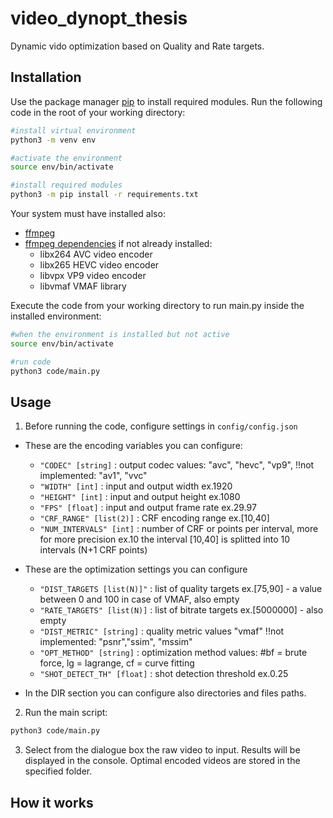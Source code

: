 # video_dynopt_thesis

Dynamic vido optimization based on Quality and Rate targets.

## Installation

Use the package manager [pip](https://pip.pypa.io/en/stable/) to install required modules.
Run the following code in the root of your working directory:

```bash
#install virtual environment
python3 -m venv env

#activate the environment
source env/bin/activate

#install required modules
python3 -m pip install -r requirements.txt
```
Your system must have installed also:
* [ffmpeg](https://ffmpeg.org/download.html)
* [ffmpeg dependencies](https://ffmpeg.org/download.html) if not already installed:
    - libx264 AVC video encoder
    - libx265 HEVC video encoder
    - libvpx VP9 video encoder
    - libvmaf VMAF library

Execute the code from your working directory to run main.py inside the installed environment:
```bash
#when the environment is installed but not active
source env/bin/activate

#run code
python3 code/main.py
```

## Usage

1. Before running the code, configure settings in `config/config.json`

* These are the encoding variables you can configure:
    * `"CODEC" [string]` : output codec
    values: "avc", "hevc", "vp9", !!not implemented: "av1", "vvc"
    * `"WIDTH" [int]` : input and output width
    ex.1920
    * `"HEIGHT" [int]` : input and output height
    ex.1080
    * `"FPS" [float]` : input and output frame rate
    ex.29.97
    * `"CRF_RANGE" [list(2)]` : CRF encoding range
    ex.[10,40]
    * `"NUM_INTERVALS" [int]` : number of CRF or points per interval, more for more precision
    ex.10 the interval [10,40] is splitted into 10 intervals (N+1 CRF points)

* These are the optimization settings you can configure
    * `"DIST_TARGETS [list(N)]"` : list of quality targets
        ex.[75,90] - a value between 0 and 100 in case of VMAF, also empty
    * `"RATE_TARGETS" [list(N)]` : list of bitrate targets
        ex.[5000000] - also empty
    * `"DIST_METRIC" [string]` : quality metric
        values "vmaf" !!not implemented: "psnr","ssim", "mssim"
    * `"OPT_METHOD" [string]` : optimization method
        values: #bf = brute force, lg = lagrange, cf = curve fitting
    * `"SHOT_DETECT_TH" [float]` : shot detection threshold
        ex.0.25
        
* In the DIR section you can configure also directories and files paths.

2. Run the main script:
```bash
python3 code/main.py
```

3. Select from the dialogue box the raw video to input.
Results will be displayed in the console. Optimal encoded videos are stored in the specified folder.

## How it works